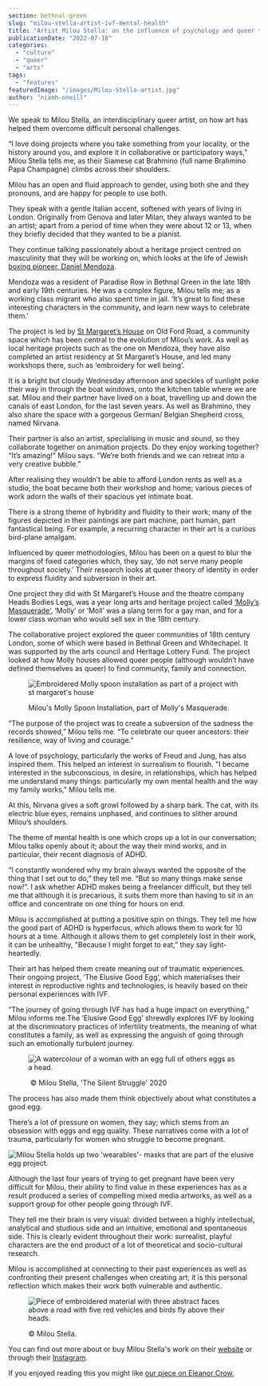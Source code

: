 ```yaml
---
section: bethnal-green
slug: "milou-stella-artist-ivf-mental-health"
title: "Artist Milou Stella: on the influence of psychology and queer theory on their quest to blur the rigid lines of categorisation"
publicationDate: "2022-07-18"
categories: 
  - "culture"
  - "queer"
  - "arts"
tags: 
  - "features"
featuredImage: "/images/Milou-Stella-artist.jpg"
author: "niamh-oneill"
---
```


We speak to Milou Stella, an interdisciplinary queer artist, on how art has helped them overcome difficult personal challenges.

“I love doing projects where you take something from your locality, or the history around you, and explore it in collaborative or participatory ways,” Milou Stella tells me, as their Siamese cat Brahmino (full name Brahmino Papa Champagne) climbs across their shoulders.

Milou has an open and fluid approach to gender, using both she and they pronouns, and are happy for people to use both.

They speak with a gentle Italian accent, softened with years of living in London. Originally from Genova and later Milan, they always wanted to be an artist; apart from a period of time when they were about 12 or 13, when they briefly decided that they wanted to be a pianist.

They continue talking passionately about a heritage project centred on masculinity that they will be working on, which looks at the life of Jewish [boxing pioneer, Daniel Mendoza](https://romanroadlondon.com/daniel-mendoza-jewish-history/). 

Mendoza was a resident of Paradise Row in Bethnal Green in the late 18th and early 19th centuries. He was a complex figure, Milou tells me; as a working class migrant who also spent time in jail. ‘It’s great to find these interesting characters in the community, and learn new ways to celebrate them.’

The project is led by [St Margaret’s House](https://romanroadlondon.com/places/st-margarets-house/) on Old Ford Road, a community space which has been central to the evolution of Milou’s work. As well as local heritage projects such as the one on Mendoza, they have also completed an artist residency at St Margaret’s House, and led many workshops there, such as ‘embroidery for well being’. 

It is a bright but cloudy Wednesday afternoon and speckles of sunlight poke their way in through the boat windows, onto the kitchen table where we are sat. Milou and their partner have lived on a boat, travelling up and down the canals of east London, for the last seven years. As well as Brahmino, they also share the space with a gorgeous German/ Belgian Shepherd cross, named Nirvana.

Their partner is also an artist, specialising in music and sound, so they collaborate together on animation projects. Do they enjoy working together? “It’s amazing!" Milou says. "We’re both friends and we can retreat into a very creative bubble.”

After realising they wouldn’t be able to afford London rents as well as a studio, the boat became both their workshop and home; various pieces of work adorn the walls of their spacious yet intimate boat.

There is a strong theme of hybridity and fluidity to their work; many of the figures depicted in their paintings are part machine, part human, part fantastical being. For example, a recurring character in their art is a curious bird-plane amalgam.

Influenced by queer methodologies, Milou has been on a quest to blur the margins of fixed categories which, they say, ‘do not serve many people throughout society.’ Their research looks at queer theory of identity in order to express fluidity and subversion in their art. 

One project they did with St Margaret’s House and the theatre company Heads Bodies Legs, was a year long arts and heritage project called [‘Molly’s Masquerade’.](https://romanroadlondon.com/events/mollys-masquerade-costume-designer-lu-firth/) ‘Molly’ or ‘Moll’ was a slang term for a gay man, and for a lower class woman who would sell sex in the 18th century. 

The collaborative project explored the queer communities of 18th century London, some of which were based in Bethnal Green and Whitechapel. It was supported by the arts council and Heritage Lottery Fund. The project looked at how Molly houses allowed queer people (although wouldn’t have defined themselves as queer) to find community, family and connection. 

<figure>

![Embroidered Molly spoon installation as part of a project with st margaret's house](/images/molly-Spoon-doll-installation-1024x768.jpg)

<figcaption>

Milou's Molly Spoon Installation, part of Molly's Masquerade.

</figcaption>

</figure>

“The purpose of the project was to create a subversion of the sadness the records showed,” Milou tells me. “To celebrate our queer ancestors: their resilience, way of living and courage.”

A love of psychology, particularly the works of Freud and Jung, has also inspired them. This helped an interest in surrealism to flourish. "I became interested in the subconscious, in desire, in relationships, which has helped me understand many things: particularly my own mental health and the way my family works," Milou tells me.

At this, Nirvana gives a soft growl followed by a sharp bark. The cat, with its electric blue eyes, remains unphased, and continues to slither around Milou’s shoulders.

The theme of mental health is one which crops up a lot in our conversation; Milou talks openly about it; about the way their mind works, and in particular, their recent diagnosis of ADHD. 

“I constantly wondered why my brain always wanted the opposite of the thing that I set out to do,” they tell me. “But so many things make sense now!”. I ask whether ADHD makes being a freelancer difficult, but they tell me that although it is precarious, it suits them more than having to sit in an office and concentrate on one thing for hours on end.

Milou is accomplished at putting a positive spin on things. They tell me how the good part of ADHD is hyperfocus, which allows them to work for 10 hours at a time. Although it allows them to get completely lost in their work, it can be unhealthy, "Because I might forget to eat,” they say light-heartedly. 

Their art has helped them create meaning out of traumatic experiences. Their ongoing project, ‘The Elusive Good Egg’, which materialises their interest in reproductive rights and technologies, is heavily based on their personal experiences with IVF. 

“The journey of going through IVF has had a huge impact on everything,” Milou informs me.The ‘Elusive Good Egg’ shrewdly explores IVF by looking at the discriminatory practices of infertility treatments, the meaning of what constitutes a family, as well as expressing the anguish of going through such an emotionally turbulent journey.

<figure>

![A watercolour of a woman with an egg full of others eggs as a head.](/images/Milou-Stella-Elusive-Egg.jpg)

<figcaption>

 © Milou Stella, 'The Silent Struggle' 2020  

</figcaption>

</figure>

The process has also made them think objectively about what constitutes a good egg. 

There’s a lot of pressure on women, they say; which stems from an obsession with eggs and egg quality. These narratives come with a lot of trauma, particularly for women who struggle to become pregnant. 

![Milou Stella holds up two 'wearables'- masks that are part of the elusive egg project.](/images/Milou-stella-artist-molly-masquerade-1-1024x768.jpg)

Although the last four years of trying to get pregnant have been very difficult for Milou, their ability to find value in these experiences has as a result produced a series of compelling mixed media artworks, as well as a support group for other people going through IVF. 

They tell me their brain is very visual: divided between a highly intellectual, analytical and studious side and an intuitive, emotional and spontaneous side. This is clearly evident throughout their work: surrealist, playful characters are the end product of a lot of theoretical and socio-cultural research.

Milou is accomplished at connecting to their past experiences as well as confronting their present challenges when creating art; it is this personal reflection which makes their work both vulnerable and authentic.

<figure>

![Piece of embroidered material with three abstract faces above a road with five red vehicles and birds fly above their heads.](/images/Embroidered-Milou-Stella-piece-1024x710.jpg)

<figcaption>

© Milou Stella.

</figcaption>

</figure>

You can find out more about or buy Milou Stella's work on their [website](http://www.miloustella.com) or through their [Instagram](https://www.instagram.com/miloustella_art/).

If you enjoyed reading this you might like [our piece on Eleanor Crow.](https://bethnalgreenlondon.co.uk/eleanor-crow-artist-shopfronts/)
